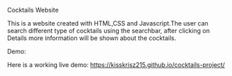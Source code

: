 Cocktails Website

This is a website created with HTML,CSS and Javascript.The user can search different type of cocktails using the searchbar, after clicking on Details more information will be shown about the cocktails.

Demo:

Here is a working live demo: https://kisskrisz215.github.io/cocktails-project/